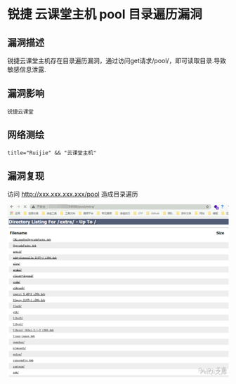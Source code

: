 # 

# 锐捷 云课堂主机 pool 目录遍历漏洞

## 漏洞描述

锐捷云课堂主机存在目录遍历漏洞，通过访问get请求/pool/，即可读取目录.导致敏感信息泄露.

## 漏洞影响

```
锐捷云课堂
```

## 网络测绘

```
title="Ruijie" && "云课堂主机"
```

## 漏洞复现

访问 http://xxx.xxx.xxx.xxx/pool 造成目录遍历

![](./images/202202110919267.png)

